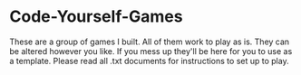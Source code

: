 # Code-Yourself-Games
These are a group of games I built. All of them work to play as is. They can be altered however you like. If you mess up they'll be here for you to use as a template. Please read all .txt documents for instructions to set up to play.
